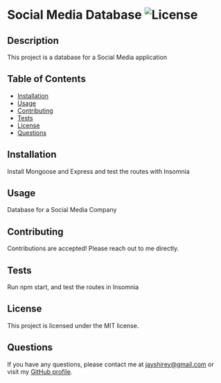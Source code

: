 
# Social Media Database ![License](https://img.shields.io/badge/License-MIT-blue.svg)

## Description
This project is a database for a Social Media application

## Table of Contents
* [Installation](#installation)
* [Usage](#usage)
* [Contributing](#contributing)
* [Tests](#tests)
* [License](#license)
* [Questions](#questions)

## Installation
Install Mongoose and Express and test the routes with Insomnia

## Usage
Database for a Social Media Company

## Contributing
Contributions are accepted! Please reach out to me directly.

## Tests
Run npm start, and test the routes in Insomnia

## License
This project is licensed under the MIT license.

## Questions
If you have any questions, please contact me at jayshirey@gmail.com	 or visit my [GitHub profile](https://github.com/jpshirey5).
